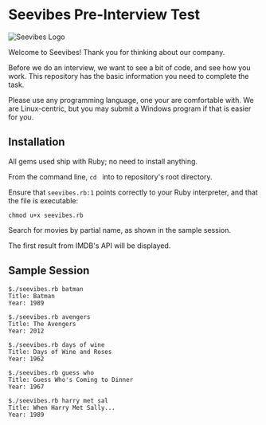 # Seevibes Pre-Interview Test

![Seevibes Logo](http://www.seevibes.com/assets/corpo/logo-small.png) 

Welcome to Seevibes! Thank you for thinking about our company.

Before we do an interview, we want to see a bit of code, and see how you work. This repository has the basic information you need to complete the task.

Please use any programming language, one your are comfortable with. We are Linux-centric, but you may submit a Windows program if that is easier for you.


## Installation

  All gems used ship with Ruby; no need to install anything.
  
  From the command line, `cd ` into to repository's root directory. 
  
  Ensure that `seevibes.rb:1` points correctly to your Ruby interpreter, and that the file is executable:
  
  	chmod u+x seevibes.rb
  	
  Search for movies by partial name, as shown in the sample session.
  
  The first result from IMDB's API will be displayed.
  

## Sample Session

    $./seevibes.rb batman
    Title: Batman
    Year: 1989

    $./seevibes.rb avengers
    Title: The Avengers
    Year: 2012

    $./seevibes.rb days of wine
    Title: Days of Wine and Roses
    Year: 1962

    $./seevibes.rb guess who
    Title: Guess Who's Coming to Dinner
    Year: 1967

    $./seevibes.rb harry met sal
    Title: When Harry Met Sally...
    Year: 1989
